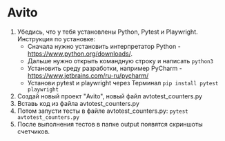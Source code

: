 # Avito

1. Убедись, что у тебя установлены Python, Pytest и Playwright.
   Инструкция по установке:
   * Сначала нужно установить интерпретатор Python - https://www.python.org/downloads/.
   * Дальше нужно открыть командную строку и написать `python3`
   * Установить среду разработки, например PyCharm - https://www.jetbrains.com/ru-ru/pycharm/
   * Установи pytest и playwright через Терминал `pip install pytest playwright`
2. Создай новый проект "Avito", новый файл avtotest_counters.py
3. Вставь код из файла avtotest_counters.py
4. Потом запусти тесты в файле avtotest_counters.py: `pytest avtotest_counters.py`
5. После выполнения тестов в папке output появятся скриншоты счетчиков.
